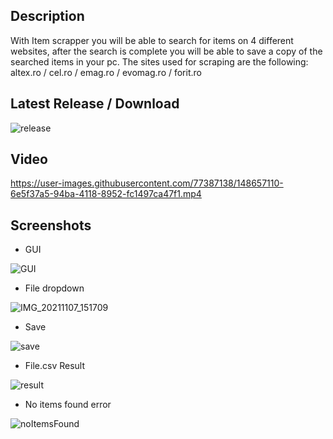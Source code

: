 Description
-

With Item scrapper you will be able to search for items on 4 different websites, after the search is complete you will be able to save a copy of the searched items in your pc.
The sites used for scraping are the following: altex.ro / cel.ro / emag.ro / evomag.ro / forit.ro

Latest Release / Download
-

![release](https://img.shields.io/github/v/release/cobrel/webScrapingJavaSwingSelenium?logo=GitHub&style=for-the-badge)


Video
-

https://user-images.githubusercontent.com/77387138/148657110-6e5f37a5-94ba-4118-8952-fc1497ca47f1.mp4

Screenshots
-

- GUI

![GUI](https://user-images.githubusercontent.com/77387138/140647588-d38aa3ba-1ce4-42d8-b414-59823e0d21c0.JPG)

- File dropdown

![IMG_20211107_151709](https://user-images.githubusercontent.com/77387138/140647608-4ba89ecd-e375-45e6-a888-77c082afd9db.jpg)

- Save

![save](https://user-images.githubusercontent.com/77387138/140647618-c3f0f4af-d1e4-4c4f-910b-32e99d51cfc9.JPG)

- File.csv Result

![result](https://user-images.githubusercontent.com/77387138/140647666-b210d6ef-94c1-498e-b76b-bd924611cd0d.JPG)

- No items found error

![noItemsFound](https://user-images.githubusercontent.com/77387138/140658948-f2aa0397-ee80-4d95-b232-60ac4eca995c.png)
